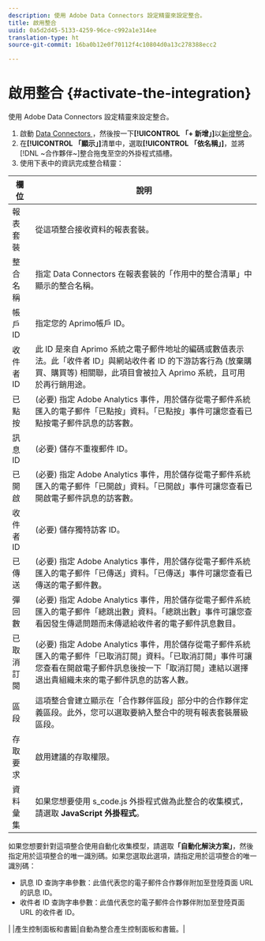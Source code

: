 ```yaml
---
description: 使用 Adobe Data Connectors 設定精靈來設定整合。
title: 啟用整合
uuid: 0a5d2d45-5133-4259-96ce-c992a1e314ee
translation-type: ht
source-git-commit: 16ba0b12e0f70112f4c10804d0a13c278388ecc2

---
```



# 啟用整合 {#activate-the-integration}

使用 Adobe Data Connectors 設定精靈來設定整合。

1. 啟動 [ Data Connectors ](https://marketing.adobe.com/resources/help/zh_TW/genesis/c_overview.html)，然後按一下&#x200B;**[!UICONTROL 「+ 新增」]**&#x200B;以[新增整合](https://marketing.adobe.com/resources/help/zh_TW/genesis/t_add_integration.html)。
1. 在&#x200B;**[!UICONTROL 「顯示」]**&#x200B;清單中，選取&#x200B;**[!UICONTROL 「依名稱」]**，並將[!DNL ~合作夥伴~]整合拖曳至空的外掛程式插槽。
1. 使用下表中的資訊完成整合精靈：

| 欄位 | 說明 |
|--- |--- |
| 報表套裝 | 從這項整合接收資料的報表套裝。 |
| 整合名稱 | 指定 Data Connectors 在報表套裝的「作用中的整合清單」中顯示的整合名稱。 |
| 帳戶 ID | 指定您的 Aprimo帳戶 ID。 |
| 收件者 ID | 此 ID 是來自 Aprimo 系統之電子郵件地址的編碼或數值表示法。此「收件者 ID」與網站收件者 ID 的下游訪客行為 (放棄購買、購買等) 相關聯，此項目會被拉入 Aprimo 系統，且可用於再行銷用途。 |
| 已點按 | (必要) 指定 Adobe Analytics 事件，用於儲存從電子郵件系統匯入的電子郵件「已點按」資料。「已點按」事件可讓您查看已點按電子郵件訊息的訪客數。 |
| 訊息 ID | (必要) 儲存不重複郵件 ID。 |
| 已開啟 | (必要) 指定 Adobe Analytics 事件，用於儲存從電子郵件系統匯入的電子郵件「已開啟」資料。「已開啟」事件可讓您查看已開啟電子郵件訊息的訪客數。 |
| 收件者 ID | (必要) 儲存獨特訪客 ID。 |
| 已傳送 | (必要) 指定 Adobe Analytics 事件，用於儲存從電子郵件系統匯入的電子郵件「已傳送」資料。「已傳送」事件可讓您查看已傳送的電子郵件數。 |
| 彈回數 | (必要) 指定 Adobe Analytics 事件，用於儲存從電子郵件系統匯入的電子郵件「總跳出數」資料。「總跳出數」事件可讓您查看因發生傳遞問題而未傳遞給收件者的電子郵件訊息數目。 |
| 已取消訂閱 | (必要) 指定 Adobe Analytics 事件，用於儲存從電子郵件系統匯入的電子郵件「已取消訂閱」資料。「已取消訂閱」事件可讓您查看在開啟電子郵件訊息後按一下「取消訂閱」連結以選擇退出貴組織未來的電子郵件訊息的訪客人數。 |
| 區段 | 這項整合會建立顯示在「合作夥伴區段」部分中的合作夥伴定義區段。此外，您可以選取要納入整合中的現有報表套裝層級區段。 |
| 存取要求 | 啟用建議的存取權限。 |
| 資料彙集 | 如果您想要使用 s_code.js 外掛程式做為此整合的收集模式，請選取 **JavaScript 外掛程式**。 |
如果您想要針對這項整合使用自動化收集模型，請選取&#x200B;**「自動化解決方案」**，然後指定用於這項整合的唯一識別碼。如果您選取此選項，請指定用於這項整合的唯一識別碼：
<ul><li>訊息 ID 查詢字串參數：此值代表您的電子郵件合作夥伴附加至登陸頁面 URL 的訊息 ID。</li>
<li>收件者 ID 查詢字串參數：此值代表您的電子郵件合作夥伴附加至登陸頁面 URL 的收件者 ID。</li></ul>|
|產生控制面板和書籤|自動為整合產生控制面板和書籤。|
